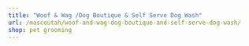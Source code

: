 ```yaml
---
title: "Woof & Wag /Dog Boutique & Self Serve Dog Wash"
url: /mascoutah/woof-and-wag-dog-boutique-and-self-serve-dog-wash/
shop: pet grooming
---
```

